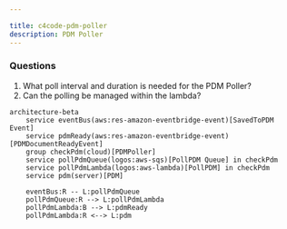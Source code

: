 ```yaml
---

title: c4code-pdm-poller
description: PDM Poller
---
```


### Questions

1. What poll interval and duration is needed for the PDM Poller?
2. Can the polling be managed within the lambda?

```mermaid
architecture-beta
    service eventBus(aws:res-amazon-eventbridge-event)[SavedToPDM Event]
    service pdmReady(aws:res-amazon-eventbridge-event)[PDMDocumentReadyEvent]
    group checkPdm(cloud)[PDMPoller]
    service pollPdmQueue(logos:aws-sqs)[PollPDM Queue] in checkPdm
    service pollPdmLambda(logos:aws-lambda)[PollPDM] in checkPdm
    service pdm(server)[PDM]

    eventBus:R -- L:pollPdmQueue
    pollPdmQueue:R --> L:pollPdmLambda
    pollPdmLambda:B --> L:pdmReady
    pollPdmLambda:R <--> L:pdm
```
